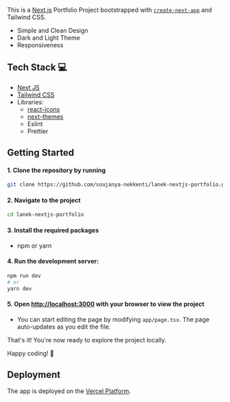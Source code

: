 This is a [Next.js](https://nextjs.org/) Portfolio Project bootstrapped with [`create-next-app`](https://github.com/vercel/next.js/tree/canary/packages/create-next-app) and Tailwind CSS.

- Simple and Clean Design
- Dark and Light Theme
- Responsiveness

## Tech Stack 💻

- [Next JS](https://nextjs.org/)
- [Tailwind CSS](https://tailwindcss.com/)
- Libraries:
  - [react-icons](https://react-icons.github.io/react-icons/search)
  - [next-themes](https://github.com/pacocoursey/next-themes#readme)
  - Eslint
  - Prettier

## Getting Started

#### 1. Clone the repository by running

```sh
git clone https://github.com/soujanya-nekkenti/lanek-nextjs-portfolio.git
```

#### 2. Navigate to the project

```sh
cd lanek-nextjs-portfolio
```

#### 3. Install the required packages

- npm or yarn

#### 4. Run the development server:

```bash
npm run dev
# or
yarn dev
```

#### 5. Open [http://localhost:3000](http://localhost:3000) with your browser to view the project

- You can start editing the page by modifying `app/page.tsx`. The page auto-updates as you edit the file.

That's it! You're now ready to explore the project locally.

Happy coding! 🚀

## Deployment

The app is deployed on the [Vercel Platform](https://vercel.com/new?utm_medium=default-template&filter=next.js&utm_source=create-next-app&utm_campaign=create-next-app-readme).
